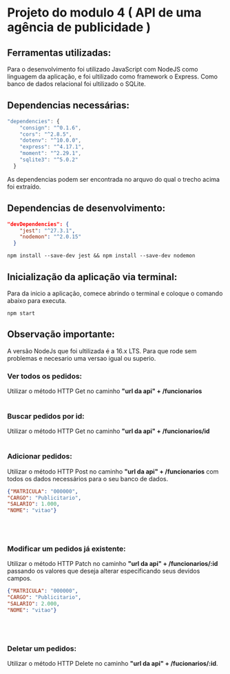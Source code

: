 ﻿# Projeto do modulo 4 ( API de uma agência de publicidade )

## Ferramentas utilizadas:
Para o desenvolvimento foi utilizado JavaScript com NodeJS como linguagem da aplicação, e foi ultilizado como  framework o Express. Como banco de dados relacional foi ultilizado o SQLite.

## Dependencias necessárias:
```js
"dependencies": {
    "consign": "^0.1.6",
    "cors": "^2.8.5",
    "dotenv": "^10.0.0",
    "express": "^4.17.1",
    "moment": "^2.29.1",
    "sqlite3": "^5.0.2"
  }
```
As dependencias podem ser encontrada no arquvo <a href ='https://github.com/Maicon-MK/projeto4/blob/main/package.json'></a> do qual o trecho acima foi extraído. 


## Dependencias de desenvolvimento:
```json
"devDependencies": {
    "jest": "^27.3.1",
    "nodemon": "^2.0.15"
  }
```


```
npm install --save-dev jest && npm install --save-dev nodemon
```
## Inicialização da aplicação via terminal:

Para da inicio a aplicação, comece abrindo o terminal e coloque o comando abaixo para executa.


```
npm start
```

## Observação importante:
A versão NodeJs que foi ultilizada é a 16.x LTS. Para que rode sem problemas e necesario uma versao igual ou superio.



### Ver todos os pedidos:

Utilizar o método HTTP Get no caminho <b>"url da api" + /funcionarios</b>
<br>
<br>

### Buscar pedidos por id:

Utilizar o método HTTP Get no caminho <b>"url da api" + /funcionarios/id</b>
<br>
<br>

### Adicionar pedidos:

Utilizar o método HTTP Post no caminho <b>"url da api" + /funcionarios</b> com todos os dados necessários para o seu banco de dados. 

```json
{"MATRICULA": "000000",
"CARGO": "Publicitario",
"SALARIO": 1.000,
"NOME": "vitao"}
```
<br>
<br>

### Modificar um pedidos já existente:
Utilizar o método HTTP Patch no caminho <b>"url da api" + /funcionarios/:id</b> passando os valores que deseja alterar especificando seus devidos campos. 
```json
{"MATRICULA": "000000",
"CARGO": "Publicitario",
"SALARIO": 2.000,
"NOME": "vitao"}
```
<br>
<br>

### Deletar um pedidos:
Utilizar o método HTTP Delete no caminho <b>"url da api" + /fucionarios/:id</b>.



